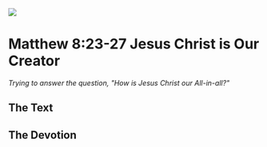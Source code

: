 <img class="intro-right" src="/images/art-matthew.jpg">

# Matthew 8:23-27 Jesus Christ is Our Creator

*Trying to answer the question, "How is Jesus Christ our All-in-all?"*

## The Text

## The Devotion